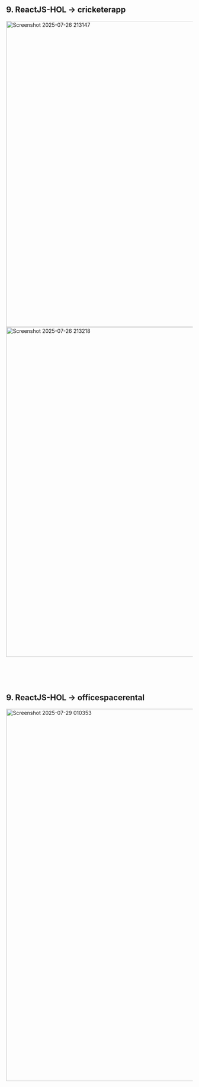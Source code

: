 ## 9. ReactJS-HOL -> cricketerapp
<img width="966" height="824" alt="Screenshot 2025-07-26 213147" src="https://github.com/user-attachments/assets/61c2b9ab-2b87-4ee3-9f40-00d4b455ef73" />
<img width="841" height="888" alt="Screenshot 2025-07-26 213218" src="https://github.com/user-attachments/assets/02c17ece-c75d-48a0-bbf3-c960d881eae4" />
<br>
<br>
<br>
<br>
<br>

## 9. ReactJS-HOL -> officespacerental
<img width="1919" height="1002" alt="Screenshot 2025-07-29 010353" src="https://github.com/user-attachments/assets/8f356324-ae2e-427d-a8cc-535e26cc6e58" />
